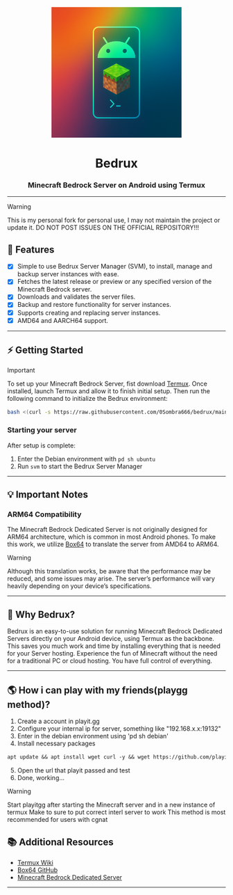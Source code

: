 <div align="center">
  <img src="assets/bedrux_logo.png" alt="Bedrux Logo" width="300" height="300">
  <h1 align="center">Bedrux</h1>
  <h3>Minecraft Bedrock Server on Android using Termux </h3>
</div>

---
> [!WARNING]
> This is my personal fork for personal use, I may not maintain the project or update it. DO NOT POST ISSUES ON THE OFFICIAL REPOSITORY!!!

## 🚀 Features

- [x] Simple to use Bedrux Server Manager (SVM), to install, manage and backup server instances with ease.
- [x] Fetches the latest release or preview or any specified version of the Minecraft Bedrock server.
- [x] Downloads and validates the server files.
- [x] Backup and restore functionality for server instances.
- [x] Supports creating and replacing server instances.
- [x] AMD64 and AARCH64 support.

---

## ⚡ Getting Started

> [!IMPORTANT]
> To set up your Minecraft Bedrock Server, fist download [Termux](https://f-droid.org/de/packages/com.termux/). Once installed, launch Termux and allow it to finish initial setup. Then run the following command to initialize the Bedrux environment:
> 
> ```bash
> bash <(curl -s https://raw.githubusercontent.com/0Sombra666/bedrux/main/src/setup.sh)
> ```

### Starting your server
After setup is complete:
1. Enter the Debian environment with `pd sh ubuntu`
2. Run `svm` to start the Bedrux Server Manager

---

## 💡 Important Notes

### ARM64 Compatibility
The Minecraft Bedrock Dedicated Server is not originally designed for ARM64 architecture, which is common in most Android phones. To make this work, we utilize [Box64](https://github.com/ptitSeb/box64) to translate the server from AMD64 to ARM64.

> [!WARNING]
> Although this translation works, be aware that the performance may be reduced, and some issues may arise. The server’s performance will vary heavily depending on your device’s specifications.

---

## 🌟 Why Bedrux?

Bedrux is an easy-to-use solution for running Minecraft Bedrock Dedicated Servers directly on your Android device, using Termux as the backbone. This saves you much work and time by installing everything that is needed for your Server hosting. Experience the fun of Minecraft without the need for a traditional PC or cloud hosting. You have full control of everything.

---
## 🌎 How i can play with my friends(playgg method)?
1. Create a account in playit.gg
2. Configure your internal ip for server, something like "192.168.x.x:19132"
3. Enter in the debian environment using 'pd sh debian'
4. Install necessary packages
```txt
apt update && apt install wget curl -y && wget https://github.com/playit-cloud/playit-agent/releases/latest/download/playit-linux-aarch64 && chmod +x playit-linux-aarch64 && ./playit-linux-aarch64
```
5. Open the url that playit passed and test
6. Done, working...
> [!WARNING]
> Start playitgg after starting the Minecraft server and in a new instance of termux
> Make to sure to put correct interl server to work
> This method is most recommended for users with cgnat


## 📚 Additional Resources

- [Termux Wiki](https://wiki.termux.com/wiki/Main_Page)
- [Box64 GitHub](https://github.com/ptitSeb/box64)
- [Minecraft Bedrock Dedicated Server](https://www.minecraft.net/de-de/download/server/bedrock)

---
